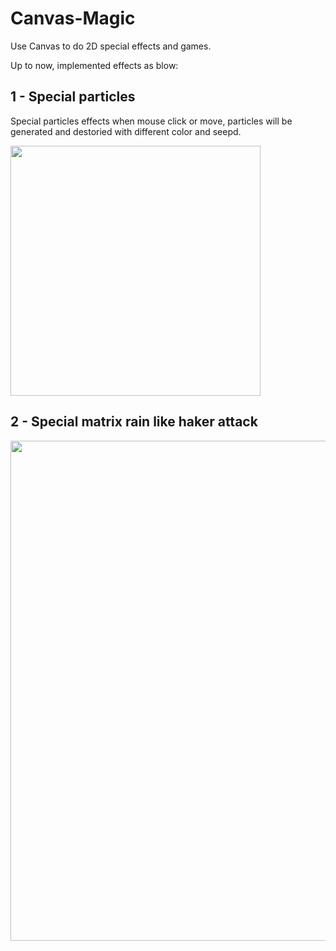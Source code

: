 # Canvas-Magic
Use Canvas to do 2D special effects and games.

Up to now, implemented effects as blow:
## 1 - Special particles
Special particles effects when mouse click or move, particles will be generated and destoried with different color and seepd.

<img src="canvas/1-particles/particles.gif" width="400" height="400" />

## 2 - Special matrix rain like haker attack
<img src="canvas/2-codeRain/CodeRain.gif" width="800" height="800" />
